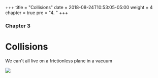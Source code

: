 +++
title = "Collisions"
date = 2018-08-24T10:53:05-05:00
weight = 4
chapter = true
pre = "4. "
+++

### Chapter 3

# Collisions

We can't all live on a frictionless plane in a vacuum

<img src="https://media.giphy.com/media/3MW7RxLPLQGOc/giphy.gif">